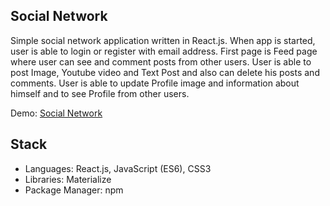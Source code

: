## Social Network

Simple social network application written in React.js.
When app is started, user is able to login or register with email address. First page is Feed page where user can see and comment posts from other users. User is able to post Image, Youtube video and Text Post and also can delete his posts and comments. User is able to update Profile image and information about himself and to see Profile from other users.

Demo: [Social Network](https://nenaddimitrijevic89.github.io/Social-Network/)

## Stack

* Languages: React.js, JavaScript (ES6), CSS3
* Libraries: Materialize
* Package Manager: npm